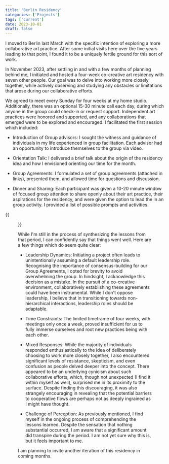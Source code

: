 ```yaml
---
title: 'Berlin Residency'
categories: ['Projects']
tags: ['current']
date: 2023-10-01
draft: false
---
```


I moved to Berlin last March with the specific intention of exploring a more collaborative art practice. After some initial visits here over the five years leading to that point, I found it to be a uniquely fertile ground for this sort of work.

In November 2023, after settling in and with a few months of planning behind me, I initiated and hosted a four-week co-creative art residency with seven other people. Our goal was to delve into working more closely together, while actively observing and studying any obstacles or limitations that arose during our collaborative efforts.

We agreed to meet every Sunday for four weeks at my home studio. Additionally, there was an optional 15-30 minute call each day, during which anyone in the group could check-in or request support. Independent art practices were honored and supported, and any collaborations that emerged were to be explored and encouraged. I facilitated the first session which included:

* Introduction of Group advisors: I sought the witness and guidance of individuals in my life experienced in group facilitation. Each advisor had an opportunity to introduce themselves to the group via video.

* Orientation Talk: I delivered a brief talk about the origin of the residency idea and how I envisioned orienting our time for the month.

* Group Agreements: I formulated a set of group agreements (attached in links), presented them, and allowed time for questions and discussion.

* Dinner and Sharing: Each participant was given a 10-20 minute window of focused group attention to share openly about their art practice, their aspirations for the residency, and were given the option to lead the in an group activity. I provided a list of possible prompts and activities.

{{<figure src="cover.png" title="our altar" class="berlin-residency-image" >}}

While I'm still in the process of synthesizing the lessons from that period, I can confidently say that things went well.
Here are a few things which do seem quite clear:

- Leadership Dynamics: Initiating a project often leads to unintentionally assuming a default leadership role. Recognising the importance of consensus-building for our Group Agreements, I opted for brevity to avoid overwhelming the group. In hindsight, I acknowledge this decision as a mistake. In the pursuit of a co-creative environment, collaboratively establishing these agreements could have been instrumental. While I don't oppose leadership, I believe that in transitioning towards non-hierarchical interactions, leadership roles should be adaptable.

- Time Constraints: The limited timeframe of four weeks, with meetings only once a week, proved insufficient for us to fully immerse ourselves and root new practices being with each other.

- Mixed Responses: While the majority of individuals responded enthusiastically to the idea of deliberately choosing to work more closely together, I also encountered significant levels of resistance, skepticism, and even confusion as people delved deeper into the concept. There appeared to be an underlying cynicism about such collaborative efforts, which, though not unexpected (I find it within myself as well), surprised me in its proximity to the surface. Despite finding this discouraging, it was also strangely encouraging in revealing that the potential barriers to cooperative flows are perhaps not as deeply ingrained as I might have thought.

- Challenge of Perception: As previously mentioned, I find myself in the ongoing process of comprehending the lessons learned. Despite the sensation that nothing substantial occurred, I am aware that a significant amount did transpire during the period. I am not yet sure why this is, but it feels important to me. 

I am planning to invite another iteration of this residency in coming months. 